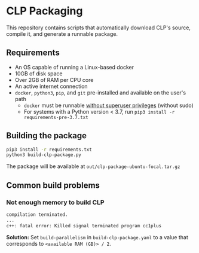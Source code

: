 # CLP Packaging

This repository contains scripts that automatically download CLP's source, compile it, and generate a runnable package.

## Requirements

* An OS capable of running a Linux-based docker
* 10GB of disk space
* Over 2GB of RAM per CPU core
* An active internet connection
* `docker`, `python3`, `pip`, and `git` pre-installed and available on the user's path
  * `docker` must be runnable [without superuser privileges](https://docs.docker.com/engine/install/linux-postinstall/#manage-docker-as-a-non-root-user)
    (without sudo)
  * For systems with a Python version < 3.7, run `pip3 install -r requirements-pre-3.7.txt`

## Building the package

```bash
pip3 install -r requirements.txt
python3 build-clp-package.py
```
The package will be available at `out/clp-package-ubuntu-focal.tar.gz`

## Common build problems

### Not enough memory to build CLP

```bash
compilation terminated.
...
c++: fatal error: Killed signal terminated program cc1plus
```

**Solution:** Set `build-parallelism` in `build-clp-package.yaml` to a value that corresponds to
`<available RAM (GB)> / 2`.